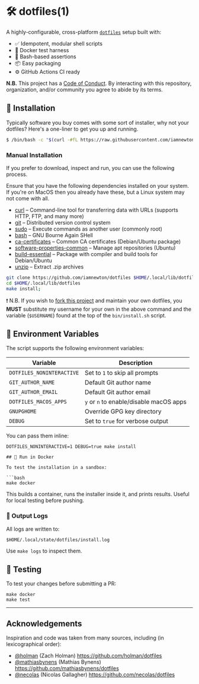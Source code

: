 # 🛠 dotfiles(1)

A highly-configurable, cross-platform [`dotfiles`](https://dotfiles.github.io/) setup built with:

- ✅ Idempotent, modular shell scripts
- 🐳 Docker test harness
- 🧪 Bash-based assertions
- 📦 Easy packaging
- ⚙️ GitHub Actions CI ready

**N.B.** This project has a [Code of Conduct](./.github/CODE_OF_CONDUCT.md). By interacting with this repository, organization, and/or community you agree to abide by its terms.

## 🚀 Installation

Typically software you buy comes with some sort of installer, why not your dotfiles? Here's a one-liner to get you up and running.

```bash
$ /bin/bash -c "$(curl -#fL https://raw.githubusercontent.com/iamnewton/dotfiles/main/bin/install)"
```

### Manual Installation

If you prefer to download, inspect and run, you can use the following process.

Ensure that you have the following dependencies installed on your system.  If you're on MacOS then you already have these, but a Linux system may not come with all.

- [curl](https://curl.se/) – Command-line tool for transferring data with URLs (supports HTTP, FTP, and many more)
- [git](https://git-scm.com/) – Distributed version control system
- [sudo](https://man7.org/linux/man-pages/man8/sudo.8.html) – Execute commands as another user (commonly root)
- [bash](https://www.gnu.org/software/bash/) – GNU Bourne Again SHell
- [ca-certificates](https://packages.debian.org/search?keywords=ca-certificates) – Common CA certificates (Debian/Ubuntu package)
- [software-properties-common](https://manpages.ubuntu.com/manpages/questing/en/man1/add-apt-repository.1.html) – Manage apt repositories (Ubuntu)
- [build-essential](https://packages.ubuntu.com/search?keywords=build-essential) – Package with compiler and build tools for Debian/Ubuntu
- [unzip](https://linux.die.net/man/1/unzip) – Extract .zip archives

```bash
git clone https://github.com/iamnewton/dotfiles $HOME/.local/lib/dotfiles
cd $HOME/.local/lib/dotfiles
make install;
```

:exclamation: N.B. If you wish to [fork this project](https://github.com/iamnewton/dotfiles/fork) and maintain your own dotfiles, you **MUST** substitute my username for your own in the above command and the variable (`$USERNAME`) found at the top of the `bin/install.sh` script.

## 🔐 Environment Variables

The script supports the following environment variables:

| Variable                | Description                              |
|-------------------------|------------------------------------------|
| `DOTFILES_NONINTERACTIVE` | Set to `1` to skip all prompts         |
| `GIT_AUTHOR_NAME`       | Default Git author name                  |
| `GIT_AUTHOR_EMAIL`      | Default Git author email                 |
| `DOTFILES_MACOS_APPS`   | `y` or `n` to enable/disable macOS apps  |
| `GNUPGHOME`             | Override GPG key directory               |
| `DEBUG`                 | Set to `true` for verbose output         |

You can pass them inline:

```shell
DOTFILES_NONINTERACTIVE=1 DEBUG=true make install

## 🐳 Run in Docker

To test the installation in a sandbox:

```bash
make docker
```

This builds a container, runs the installer inside it, and prints results. Useful for local testing before pushing.

### 📁 Output Logs

All logs are written to:

```shell
$HOME/.local/state/dotfiles/install.log
```

Use `make logs` to inspect them.

## 🧪 Testing

To test your changes before submitting a PR:

```shell
make docker
make test
```

* * *

## Acknowledgements

Inspiration and code was taken from many sources, including (in lexicographical order):

* [@holman](https://github.com/holman) (Zach Holman) https://github.com/holman/dotfiles
* [@mathiasbynens](https://github.com/mathiasbynens) (Mathias Bynens) https://github.com/mathiasbynens/dotfiles
* [@necolas](https://github.com/necolas) (Nicolas Gallagher) https://github.com/necolas/dotfiles

